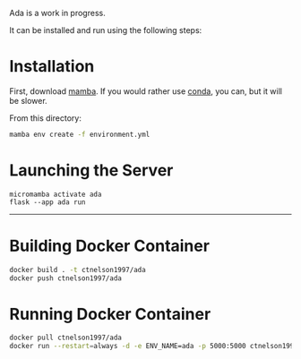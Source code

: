 Ada is a work in progress.

It can be installed and run using the following steps:

# Installation

First, download [mamba](https://mamba.readthedocs.io/en/latest/installation.html#installation). If you would rather use [conda](https://docs.conda.io/en/latest/miniconda.html#latest-miniconda-installer-links), you can, but it will be slower.

From this directory:

```bash
mamba env create -f environment.yml
```

# Launching the Server

```
micromamba activate ada
flask --app ada run
```

---

# Building Docker Container

```bash
docker build . -t ctnelson1997/ada
docker push ctnelson1997/ada
```

# Running Docker Container

```bash
docker pull ctnelson1997/ada
docker run --restart=always -d -e ENV_NAME=ada -p 5000:5000 ctnelson1997/ada
```
